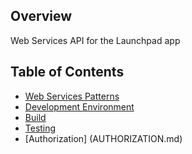 ## Overview
Web Services API for the Launchpad app

## Table of Contents
* [Web Services Patterns](WEB-SERVICE-PATTERNS.md)
* [Development Environment](#development-environment)
* [Build](#build)
* [Testing](#testing)
* [Authorization] (AUTHORIZATION.md)


